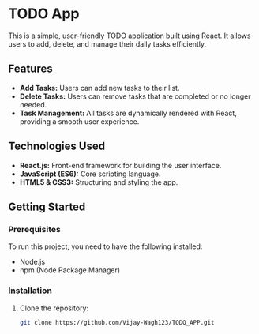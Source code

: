 # TODO App

This is a simple, user-friendly TODO application built using React. It allows users to add, delete, and manage their daily tasks efficiently.
## Features

- **Add Tasks:** Users can add new tasks to their list.
- **Delete Tasks:** Users can remove tasks that are completed or no longer needed.
- **Task Management:** All tasks are dynamically rendered with React, providing a smooth user experience.

## Technologies Used

- **React.js:** Front-end framework for building the user interface.
- **JavaScript (ES6):** Core scripting language.
- **HTML5 & CSS3:** Structuring and styling the app.

## Getting Started

### Prerequisites

To run this project, you need to have the following installed:

- Node.js
- npm (Node Package Manager)

### Installation

1. Clone the repository:
   ```bash
   git clone https://github.com/Vijay-Wagh123/TODO_APP.git


